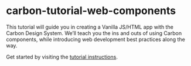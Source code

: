 # carbon-tutorial-web-components

This tutorial will guide you in creating a Vanilla JS/HTML app with the Carbon Design System. We’ll teach you the ins
and outs of using Carbon components, while introducing web development best practices along the way.

Get started by visiting the
[tutorial instructions](https://carbondesignsystem.com/developing/web-components-tutorial/overview/).
